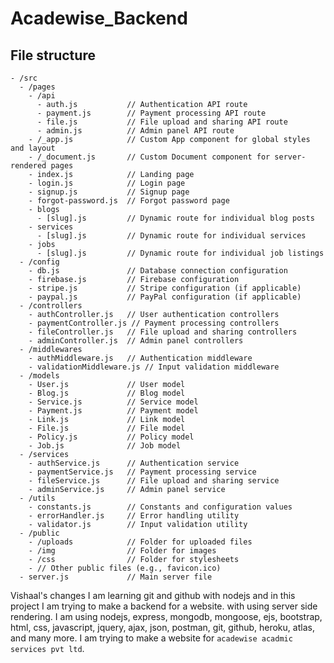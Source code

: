 # Acadewise_Backend

## File structure

```{bash}
- /src
  - /pages
    - /api
      - auth.js           // Authentication API route
      - payment.js        // Payment processing API route
      - file.js           // File upload and sharing API route
      - admin.js          // Admin panel API route
    - /_app.js            // Custom App component for global styles and layout
    - /_document.js       // Custom Document component for server-rendered pages
    - index.js            // Landing page
    - login.js            // Login page
    - signup.js           // Signup page
    - forgot-password.js  // Forgot password page
    - blogs
      - [slug].js         // Dynamic route for individual blog posts
    - services
      - [slug].js         // Dynamic route for individual services
    - jobs
      - [slug].js         // Dynamic route for individual job listings
  - /config
    - db.js               // Database connection configuration
    - firebase.js         // Firebase configuration
    - stripe.js           // Stripe configuration (if applicable)
    - paypal.js           // PayPal configuration (if applicable)
  - /controllers
    - authController.js   // User authentication controllers
    - paymentController.js // Payment processing controllers
    - fileController.js   // File upload and sharing controllers
    - adminController.js  // Admin panel controllers
  - /middlewares
    - authMiddleware.js   // Authentication middleware
    - validationMiddleware.js // Input validation middleware
  - /models
    - User.js             // User model
    - Blog.js             // Blog model
    - Service.js          // Service model
    - Payment.js          // Payment model
    - Link.js             // Link model
    - File.js             // File model
    - Policy.js           // Policy model
    - Job.js              // Job model
  - /services
    - authService.js      // Authentication service
    - paymentService.js   // Payment processing service
    - fileService.js      // File upload and sharing service
    - adminService.js     // Admin panel service
  - /utils
    - constants.js        // Constants and configuration values
    - errorHandler.js     // Error handling utility
    - validator.js        // Input validation utility
  - /public
    - /uploads            // Folder for uploaded files
    - /img                // Folder for images
    - /css                // Folder for stylesheets
    - // Other public files (e.g., favicon.ico)
  - server.js             // Main server file

```

Vishaal's changes
I am learning git and github with nodejs and in this project I am trying to make a backend for a website. with using server side rendering. I am using nodejs, express, mongodb, mongoose, ejs, bootstrap, html, css, javascript, jquery, ajax, json, postman, git, github, heroku, atlas, and many more. I am trying to make a website for `acadewise acadmic services pvt ltd`.